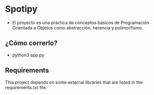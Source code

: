 # Spotipy

- El proyecto es una práctica de conceptos básicos de Programación Orientada a Objetos como abstracción, herencia y polimorfismo.


## ¿Cómo correrlo?

- python3 app.py

## Requirements

This project depends on some external libraries that are listed in the requirements.txt file. 